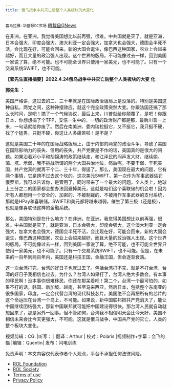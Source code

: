 ```yaml
---
title: 俄乌战争中共灭亡后整个人类板块的大变化
---
```

`喜马拉雅-华盛顿DC农场` [轉載自GNews](https://gnews.org/zh-hans/2428858/)

在非洲，在亚洲，我觉得美国想比以前再强，很难。中共国就是灭了，就是亚洲，日本会强大，印度会强大。澳大利亚一定会强大，加拿大也会强大，德国会半死不活，会比现在好，可能会回来。新的大国会诞生，像巴西这种国家，农业上会越来越好，而且大量的政治强人出现。这个世界的版局，不可能像过去一样，回到美国一家说了算，绝不可能。也不可能全世界只使用一家美元，也不可能了。只有一个交易系统SWIFT，也不可能。

**【郭先生直播摘要】2022.4.24俄乌战争中共灭亡后整个人类板块的大变** **化**
 
**郭先生** **：**
 
美国严格讲，这过去的二、三十年就是在国际政治版局上是没落的。特别是美国这种自私，两党之间，这种钟摆效应，就这个完全政策突然大变。你跟法国还搞了那么长时间，是吧！搞了一个气候协议，最后上来，川普就给你颠覆了，是吧！你跟日本，你想想搞了个TPP，安倍一生中的，一切的政治财产都是那，最后川普一上来，一句话就给你废了。然后在南美洲、委内瑞拉挺它，又不挺它，我只挺不硬，找了个猛男，只挺不硬，你这让人多痛苦啦！是不是？
 
这就是美国二十年的在国际战略版局上，由于内部的两党的政治斗争，导致了美国在国际影响力的丧失、信用的丧失，共产党要是不作的话，美国真的是很大的问题。如果沿着邓小平和胡锦涛的政策继续走，和江泽民的闷声发大财，继续偷、骗、坑、示弱，我不挑战所谓的两个大国共治地位，然后呢，不要干弱、干死美国，共产党真的就再干个二、三十年，得逞了。那么，美国现在最大的问题，它有两个事情，它是跨不过去这个坎的。这次美元SWIFT，第一次作为军事武器惩罚俄罗斯，我可以告诉你，是管用了，同时带来了一个最大的问题。全人类上，地球上三分之二的国家都会想办法回避掉美元，这就是咱们这个喜联储的机会啦！因为所有人都想用一个安全的、加密的、不被制裁的、不被用作军事武器的支付系统，那就是HPay和喜联储。SWIFT和美元都将越来越弱，催生了第三极（还是极），也就是像喜联储这样的金融系统。
 
那么，美国特别是在什么地方？在非洲，在亚洲，我觉得美国想比以前再强，很难。中共国就是灭了，就是亚洲，日本会强大，印度会强大，这个澳大利亚一定会强大，加拿大也会强大，德国会半死不活，会比现在好，可能会回来。新的大国会诞生，像巴西这种国家，农业上会越来越好，而且大量的政治强人出现。这个世界的版局，不可能像过去一样，回到美国一家说了算，绝不可能，也不可能全世界只使用一家美元，也不可能了。只有一个交易系统SWIFT，也不可能。但是，在未来的一百年到两百年内，美国还是科技王国，金融王国，但会逐渐衰落。
 
这一次台湾打完，台湾的好日子也就过去了。包括台湾打不完，就是不打台湾，台湾的好日子我相信也过去。为什么？台湾人如果打了，台湾人绝大多数会，有本事的移民啊！没本事你很难移民，你还在那呆着吧！第二个，台湾一个最可怕的，如果不打的话，韩国、新加坡、越南，甚至马来西亚，然后日本，包括整个东南亚的很多国家，印度，一定会代替台湾的现代科技芯片。美国绝不会再把所有的芯片的这个命运压在台湾一个岛上，不可能。如果说，新中国联邦把共产党消灭了，能让中国继续团结强大，那新中国联邦就可能把中国建设得很快。那台湾人民就自动就想回来了，那是另外一回事。但不管如何，台湾我不相信明天会比今天好，美国不相信未来会比今天更强大，不可能。这就是俄乌战争，中国共产党的灭亡，人类的整个板块大变化。

视频剪辑：CG. |听写： | 翻译：Arthur | 校对：Polaris |视频制作+字幕：会飞的猫 |编辑：Quentin| 发布：闪电训练

免责声明：本文内容仅代表作者个人观点，平台不承担任何法律风险。
  
- [ROL Foundation](https://rolfoundation.org/)
- [ROL Society](https://rolsociety.org/)
- [Terms of use](https://gnews.org/terms-of-use-3/)
- [Privacy Policy](https://gnews.org/privacy-policy/)
